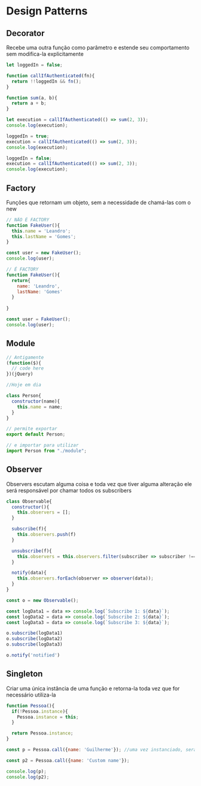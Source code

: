 # Design Patterns

## Decorator
Recebe uma outra função como parâmetro e estende seu comportamento sem modifica-la explicitamente

```js
let loggedIn = false;

function callIfAuthenticated(fn){
  return !!loggedIn && fn();
}

function sum(a, b){
  return a + b;
}

let execution = callIfAuthenticated(() => sum(2, 3));
console.log(execution);

loggedIn = true;
execution = callIfAuthenticated(() => sum(2, 3));
console.log(execution);

loggedIn = false;
execution = callIfAuthenticated(() => sum(2, 3));
console.log(execution);
```
## Factory
Funções que retornam um objeto, sem a necessidade de chamá-las com o new
```js
// NÃO É FACTORY
function FakeUser(){
  this.name = 'Leandro';
  this.lastName = 'Gomes';
}

const user = new FakeUser();
console.log(user);

// É FACTORY
function FakeUser(){
  return{
    name: 'Leandro',
    lastName: 'Gomes'
  }
  
}

const user = FakeUser();
console.log(user);
```
## Module
```js
// Antigamente
(function($){
  // code here
})(jQuery)

//Hoje em dia

class Person{
  constructor(name){
    this.name = name;
  }
}

// permite exportar
export default Person;

// e importar para utilizar
import Person from "./module";
```
## Observer
Observers escutam alguma coisa e toda vez que tiver alguma alteração ele será responsável por chamar todos os subscribers
```js
class Observable{
  constructor(){
    this.observers = [];
  }

  subscribe(f){
    this.observers.push(f)
  }

  unsubscribe(f){
    this.observers = this.observers.filter(subscriber => subscriber !== f)
  }

  notify(data){
    this.observers.forEach(observer => observer(data));
  }
}

const o = new Observable();

const logData1 = data => console.log(`Subscribe 1: ${data}`);
const logData2 = data => console.log(`Subscribe 2: ${data}`);
const logData3 = data => console.log(`Subscribe 3: ${data}`);

o.subscribe(logData1)
o.subscribe(logData2)
o.subscribe(logData3)

o.notify('notified')
```
## Singleton
Criar uma única instância de uma função e retorna-la toda vez que for necessário utiliza-la
```js
function Pessoa(){
  if(!Pessoa.instance){
    Pessoa.instance = this;
  }

  return Pessoa.instance;
}

const p = Pessoa.call({name: 'Guilherme'}); //uma vez instanciado, será para todas as vezes que for chamada

const p2 = Pessoa.call({name: 'Custom name'});

console.log(p);
console.log(p2);
```